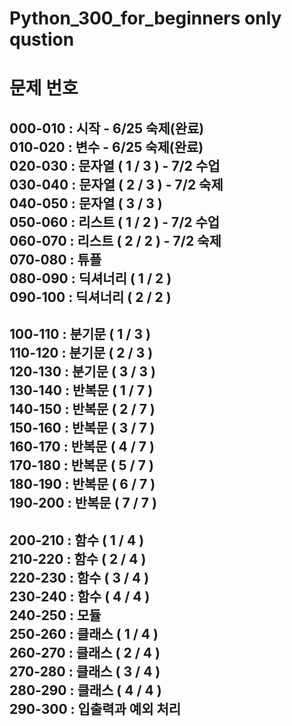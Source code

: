 # Python_300_for_beginners only qustion

# 문제 번호  

000-010 : 시작              - 6/25 숙제(완료)  
010-020 : 변수              - 6/25 숙제(완료)  
020-030 : 문자열 ( 1 / 3 )  - 7/2 수업  
030-040 : 문자열 ( 2 / 3 )  - 7/2 숙제  
040-050 : 문자열 ( 3 / 3 )   
050-060 : 리스트 ( 1 / 2 )  - 7/2 수업  
060-070 : 리스트 ( 2 / 2 )  - 7/2 숙제  
070-080 : 튜플  
080-090 : 딕셔너리 ( 1 / 2 )  
090-100 : 딕셔너리 ( 2 / 2 )  
---------------------------------------  
100-110 : 분기문 ( 1 / 3 )   
110-120 : 분기문 ( 2 / 3 )  
120-130 : 분기문 ( 3 / 3 )  
130-140 : 반복문 ( 1 / 7 )  
140-150 : 반복문 ( 2 / 7 )  
150-160 : 반복문 ( 3 / 7 )  
160-170 : 반복문 ( 4 / 7 )  
170-180 : 반복문 ( 5 / 7 )  
180-190 : 반복문 ( 6 / 7 )  
190-200 : 반복문 ( 7 / 7 )  
---------------------------------------  
200-210 : 함수 ( 1 / 4 )  
210-220 : 함수 ( 2 / 4 )  
220-230 : 함수 ( 3 / 4 )  
230-240 : 함수 ( 4 / 4 )  
240-250 : 모듈  
250-260 : 클래스 ( 1 / 4 )  
260-270 : 클래스 ( 2 / 4 )  
270-280 : 클래스 ( 3 / 4 )  
280-290 : 클래스 ( 4 / 4 )  
290-300 : 입출력과 예외 처리  
---------------------------------------
